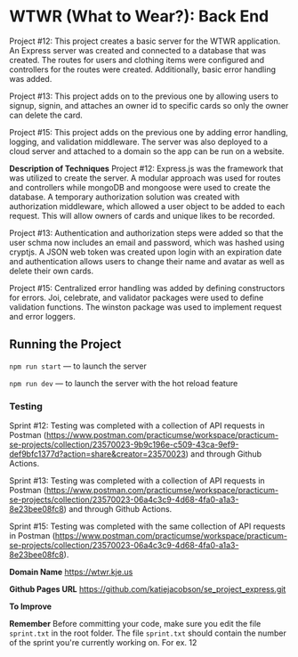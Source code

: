 # WTWR (What to Wear?): Back End

Project #12: This project creates a basic server for the WTWR application. An Express server was created and connected to a database that was created. The routes for users and clothing items were configured and controllers for the routes were created. Additionally, basic error handling was added.

Project #13: This project adds on to the previous one by allowing users to signup, signin, and attaches an owner id to specific cards so only the owner can delete the card.

Project #15: This project adds on the previous one by adding error handling, logging, and validation middleware. The server was also deployed to a cloud server and attached to a domain so the app can be run on a website.

**Description of Techniques**
Project #12: Express.js was the framework that was utilized to create the server. A modular approach was used for routes and controllers while mongoDB and mongoose were used to create the database. A temporary authorization solution was created with authorization middleware, which allowed a user object to be added to each request. This will allow owners of cards and unique likes to be recorded.

Project #13: Authentication and authorization steps were added so that the user schma now includes an email and password, which was hashed using cryptjs. A JSON web token was created upon login with an expiration date and authentication allows users to change their name and avatar as well as delete their own cards.

Project #15: Centralized error handling was added by defining constructors for errors. Joi, celebrate, and validator packages were used to define validation functions. The winston package was used to implement request and error loggers.

## Running the Project

`npm run start` — to launch the server

`npm run dev` — to launch the server with the hot reload feature

### Testing

Sprint #12: Testing was completed with a collection of API requests in Postman (https://www.postman.com/practicumse/workspace/practicum-se-projects/collection/23570023-9b9c196e-c509-43ca-9ef9-def9bfc1377d?action=share&creator=23570023) and through Github Actions.

Sprint #13: Testing was completed with a collection of API requests in Postman (https://www.postman.com/practicumse/workspace/practicum-se-projects/collection/23570023-06a4c3c9-4d68-4fa0-a1a3-8e23bee08fc8) and through Github Actions.

Sprint #15: Testing was completed with the same collection of API requests in Postman (https://www.postman.com/practicumse/workspace/practicum-se-projects/collection/23570023-06a4c3c9-4d68-4fa0-a1a3-8e23bee08fc8).

**Domain Name**
https://wtwr.kje.us

**Github Pages URL**
https://github.com/katiejacobson/se_project_express.git

**To Improve**

**Remember**
Before committing your code, make sure you edit the file `sprint.txt` in the root folder. The file `sprint.txt` should contain the number of the sprint you're currently working on. For ex. 12
